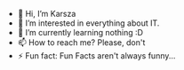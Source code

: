 - 👋 Hi, I’m Karsza
- 👀 I’m interested in everything about IT.
- 🌱 I’m currently learning nothing :D
- 📫 How to reach me? Please, don't
- ⚡ Fun fact: Fun Facts aren't always funny...

<!---
Karsza0/Karsza0 is a ✨ special ✨ repository because its `README.md` (this file) appears on your GitHub profile.
You can click the Preview link to take a look at your changes.
--->
